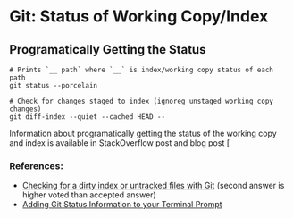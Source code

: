 Git: Status of Working Copy/Index
=================================

Programatically Getting the Status
----------------------------------

    # Prints `__ path` where `__` is index/working copy status of each path
    git status --porcelain     

    # Check for changes staged to index (ignoreg unstaged working copy changes)
    git diff-index --quiet --cached HEAD --

Information about programatically getting the status of the working
copy and index is available in StackOverflow post
and blog post [

### References:

* [Checking for a dirty index or untracked files with Git](https://stackoverflow.com/q/2657935/107294) (second answer is higher voted than accepted answer)
* [Adding Git Status Information to your Terminal Prompt](http://0xfe.blogspot.jp/2010/04/adding-git-status-information-to-your.html)
